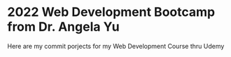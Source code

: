# 2022 Web Development Bootcamp from Dr. Angela Yu
Here are my commit porjects for my Web Development Course thru Udemy
